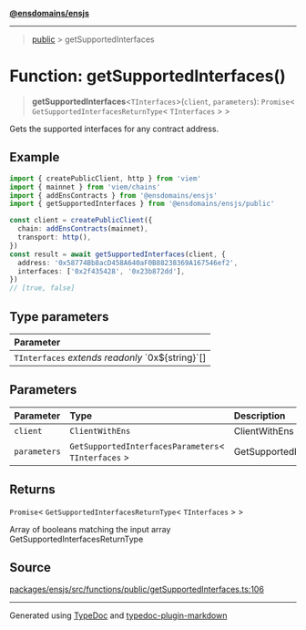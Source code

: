 [**@ensdomains/ensjs**](../README.md)

---

> [public](README.md) > getSupportedInterfaces

# Function: getSupportedInterfaces()

> **getSupportedInterfaces**\<`TInterfaces`\>(`client`, `parameters`): `Promise`\< `GetSupportedInterfacesReturnType`\< `TInterfaces` \> \>

Gets the supported interfaces for any contract address.

## Example

```ts
import { createPublicClient, http } from 'viem'
import { mainnet } from 'viem/chains'
import { addEnsContracts } from '@ensdomains/ensjs'
import { getSupportedInterfaces } from '@ensdomains/ensjs/public'

const client = createPublicClient({
  chain: addEnsContracts(mainnet),
  transport: http(),
})
const result = await getSupportedInterfaces(client, {
  address: '0x58774Bb8acD458A640aF0B88238369A167546ef2',
  interfaces: ['0x2f435428', '0x23b872dd'],
})
// [true, false]
```

## Type parameters

| Parameter                                             |
| :---------------------------------------------------- |
| `TInterfaces` _extends_ _readonly_ \`0x$\{string}\`[] |

## Parameters

| Parameter    | Type                                                  | Description                      |
| :----------- | :---------------------------------------------------- | :------------------------------- |
| `client`     | `ClientWithEns`                                       | ClientWithEns                    |
| `parameters` | `GetSupportedInterfacesParameters`\< `TInterfaces` \> | GetSupportedInterfacesParameters |

## Returns

`Promise`\< `GetSupportedInterfacesReturnType`\< `TInterfaces` \> \>

Array of booleans matching the input array GetSupportedInterfacesReturnType

## Source

[packages/ensjs/src/functions/public/getSupportedInterfaces.ts:106](https://github.com/ensdomains/ensjs-v3/blob/1b90b888/packages/ensjs/src/functions/public/getSupportedInterfaces.ts#L106)

---

Generated using [TypeDoc](https://typedoc.org/) and [typedoc-plugin-markdown](https://www.npmjs.com/package/typedoc-plugin-markdown)
